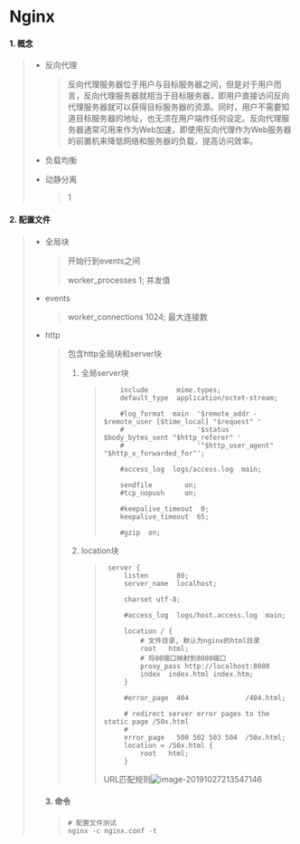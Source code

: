# Nginx

#### 1. 概念

> * 反向代理
>
>   > ​       反向代理服务器位于用户与目标服务器之间，但是对于用户而言，反向代理服务器就相当于目标服务器，即用户直接访问反向代理服务器就可以获得目标服务器的资源。同时，用户不需要知道目标服务器的地址，也无须在用户端作任何设定。反向代理服务器通常可用来作为Web加速，即使用反向代理作为Web服务器的前置机来降低网络和服务器的负载，提高访问效率。
>
> * 负载均衡
>
>   > 
>
> * 动静分离
>
>   > 1

#### 2. 配置文件

> * 全局块
>
>   > 开始行到events之间
>   >
>   > worker_processes 1;  并发值
>
> * events
>
>   > worker_connections 1024;  最大连接数
>
> * http
>
>   > 包含http全局块和server块
>   >
>   > 1. 全局server块
>   >
>   >    > ```
>   >    >     include       mime.types;
>   >    >     default_type  application/octet-stream;
>   >    > 
>   >    >     #log_format  main  '$remote_addr - $remote_user [$time_local] "$request" '
>   >    >     #                  '$status $body_bytes_sent "$http_referer" '
>   >    >     #                  '"$http_user_agent" "$http_x_forwarded_for"';
>   >    > 
>   >    >     #access_log  logs/access.log  main;
>   >    > 
>   >    >     sendfile        on;
>   >    >     #tcp_nopush     on;
>   >    > 
>   >    >     #keepalive_timeout  0;
>   >    >     keepalive_timeout  65;
>   >    > 
>   >    >     #gzip  on;
>   >    > ```
>   >
>   > 2. location块
>   >
>   >    > ```
>   >    >  server {
>   >    >      listen       80;
>   >    >      server_name  localhost;
>   >    > 
>   >    >      charset utf-8;
>   >    > 
>   >    >      #access_log  logs/host.access.log  main;
>   >    > 
>   >    >      location / {
>   >    >          # 文件目录, 默认为nginx的html目录
>   >    >          root   html;   
>   >    >          # 将80端口映射到8080端口
>   >    >          proxy_pass http://localhost:8080
>   >    >          index  index.html index.htm;
>   >    >      }
>   >    > 
>   >    >      #error_page  404              /404.html;
>   >    > 
>   >    >      # redirect server error pages to the static page /50x.html
>   >    >      #
>   >    >      error_page   500 502 503 504  /50x.html;
>   >    >      location = /50x.html {
>   >    >          root   html;
>   >    >      }
>   >    > ```
>   >    >
>   >    > URL匹配规则![image-20191027213547146](/home/ningmengmao/.config/Typora/typora-user-images/image-20191027213547146.png)
>   
>   #### 3. 命令
>   
>   > ```shell
>   > # 配置文件测试
>   > nginx -c nginx.conf -t  
>   > ```
>   >
>   > 